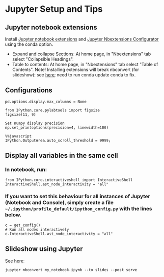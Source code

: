 # Jupyter Setup and Tips

## Jupyter notebook extensions
Install [Jupyter notebook extensions](https://github.com/ipython-contrib/jupyter_contrib_nbextensions) and [Jupyter Nbextensions Configurator](https://github.com/Jupyter-contrib/jupyter_nbextensions_configurator) using the conda option.
- Expand and collapse Sections: At home page, in "Nbextensions" tab select "Collapsible Headings".
- Table to contents: At home page, in "Nbextensions" tab select "Table of Contents".
Note! Installing extensions will break nbconvert (for slideshow): see [here](http://stackoverflow.com/questions/38723801/typeerror-when-executing-jupyter-nbconvert); need to run conda update conda to fix.

## Configurations
```
pd.options.display.max_columns = None

from IPython.core.pylabtools import figsize
figsize(11, 9)

Set numpy display precision
np.set_printoptions(precision=4, linewidth=100)

%%javascript
IPython.OutputArea.auto_scroll_threshold = 9999;
```

## Display all variables in the same cell
### In notebook, run:
```
from IPython.core.interactiveshell import InteractiveShell
InteractiveShell.ast_node_interactivity = "all"
```
### If you want to set this behaviour for all instances of Jupyter (Notebook and Console), simply create a file `~/.ipython/profile_default/ipython_config.py` with the lines below.
```
c = get_config()
# Run all nodes interactively
c.InteractiveShell.ast_node_interactivity = "all"
```

## Slideshow using Jupyter
See [here](http://www.damian.oquanta.info/posts/make-your-slides-with-ipython.html):
```
jupyter nbconvert my_notebook.ipynb --to slides --post serve
```



